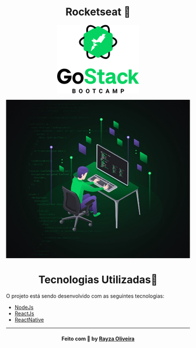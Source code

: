 <h1 align="center">Rocketseat 🚀</h1> 
<p align="center">
<img alt="License" src="https://raw.githubusercontent.com/RayzaOliveira/bootcamp/master/assets/68747470733a2f2f726f636b6574736561742d63646e2e73332d73612d656173742d312e616d617a6f6e6177732e636f6d2f626f6f7463616d702d6865616465722e706e67.png"/>
</p>

<p align="center">
<img alt="License" src="https://raw.githubusercontent.com/RayzaOliveira/bootcamp/master/assets/1_34-5tbanwB0yo0ccyP_7oA.jpeg"/>
</p>

<h1 align="center">Tecnologias Utilizadas🚩</h1> 

O projeto está sendo desenvolvido com as seguintes tecnologias:

- [NodeJs]
- [ReactJs]
- [ReactNative]


[NodeJs]: <https://nodejs.org/>
[ReactJs]:<https://reactjs.org>
[ReactNative]:<https://reactnative.dev/>


---

<h4 align="center">
    Feito com 💚 by <a href="https://www.linkedin.com/in/rayza-oliveira-costa-482658129/" target="_blank">Rayza Oliveira</a>
</h4>